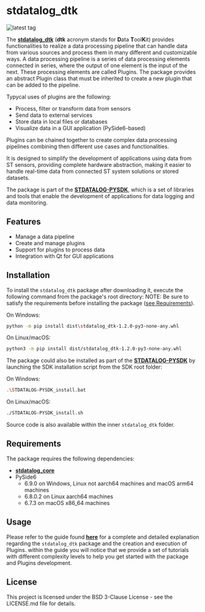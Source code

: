 # stdatalog_dtk

![latest tag](https://img.shields.io/github/v/tag/STMicroelectronics/stdatalog_dtk.svg?color=brightgreen)

The **[stdatalog_dtk](https://github.com/STMicroelectronics/stdatalog_dtk)** (**dtk** acronym stands for **D**ata **T**ool**K**it) provides functionalities to realize a data processing pipeline that can handle data from various sources and process them in many different and customizable ways.
A data processing pipeline is a series of data processing elements connected in series, where the output of one element is the input of the next. These processing elements are called Plugins. The package provides an abstract Plugin class that must be inherited to create a new plugin that can be added to the pipeline.

Typycal uses of plugins are the following:
- Process, filter or transform data from sensors
- Send data to external services
- Store data in local files or databases
- Visualize data in a GUI application (PySide6-based)

Plugins can be chained together to create complex data processing pipelines combining then different use cases and functionalities.

It is designed to simplify the development of applications using data from ST sensors, providing complete hardware abstraction, making it easier to handle real-time data from connected ST system solutions or stored datasets.

The package is part of the **[STDATALOG-PYSDK](https://github.com/STMicroelectronics/stdatalog-pysdk)**, which is a set of libraries and tools that enable the development of applications for data logging and data monitoring.

## Features

- Manage a data pipeline
- Create and manage plugins
- Support for plugins to process data
- Integration with Qt for GUI applications

## Installation

To install the `stdatalog_dtk` package after downloading it, execute the following command from the package's root directory:
NOTE: Be sure to satisfy the requirements before installing the package ([see Requirements](#requirements)).

On Windows:
```sh
python -m pip install dist\stdatalog_dtk-1.2.0-py3-none-any.whl
```

On Linux/macOS:
```sh
python3 -m pip install dist/stdatalog_dtk-1.2.0-py3-none-any.whl
```

The package could also be installed as part of the **[STDATALOG-PYSDK](https://github.com/STMicroelectronics/stdatalog-pysdk)** by launching the SDK installation script from the SDK root folder:

On Windows:
```sh
.\STDATALOG-PYSDK_install.bat
```

On Linux/macOS:
```sh
./STDATALOG-PYSDK_install.sh
```

Source code is also available within the inner `stdatalog_dtk` folder.

## Requirements
The package requires the following dependencies:

- **[stdatalog_core](https://github.com/STMicroelectronics/stdatalog_core)**
- PySide6
	- 6.9.0 on Windows, Linux not aarch64 machines and macOS arm64 machines
	- 6.8.0.2 on Linux aarch64 machines
	- 6.7.3 on macOS x86_64 machines

## Usage
Please refer to the guide found **[here](https://htmlpreview.github.io/?https://raw.githubusercontent.com/STMicroelectronics/stdatalog_examples/refs/heads/main/dtk_plugins/documentation/doc.html)** for a complete and detailed explanation regarding the `stdatalog_dtk` package and the creation and execution of Plugins.
within the guide you will notice that we provide a set of tutorials with different complexity levels to help you get started with the package and Plugins development.

## License
This project is licensed under the BSD 3-Clause License - see the LICENSE.md file for details.